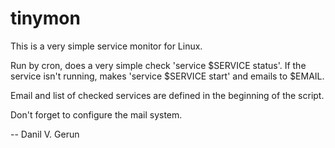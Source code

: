tinymon
=======

This is a very simple service monitor for Linux.

Run by cron, does a very simple check 'service $SERVICE status'.
If the service isn't running, makes 'service $SERVICE start' and emails to $EMAIL.

Email and list of checked services are defined in the beginning of the script.

Don't forget to configure the mail system.


--
Danil V. Gerun
